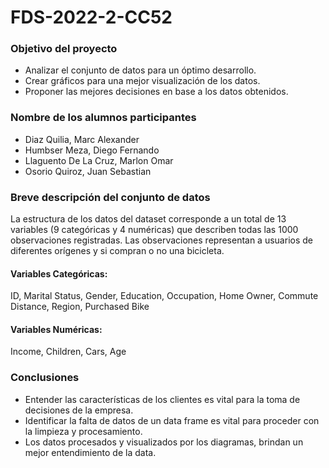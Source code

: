 # FDS-2022-2-CC52

### Objetivo del proyecto

- Analizar el conjunto de datos para un óptimo desarrollo. 
- Crear gráficos para una mejor visualización de los datos. 
- Proponer las mejores decisiones en base a los datos obtenidos.

### Nombre de los alumnos participantes

- Diaz Quilia, Marc Alexander
- Humbser Meza, Diego Fernando
- Llaguento De La Cruz, Marlon Omar
- Osorio Quiroz, Juan Sebastian

### Breve descripción del conjunto de datos

La estructura de los datos del dataset corresponde a un total de 13 variables (9 categóricas y 4 numéricas) que describen todas las 1000 observaciones registradas. Las observaciones representan a usuarios de diferentes orígenes y si compran o no una bicicleta.

#### Variables Categóricas:

ID, Marital Status, Gender, Education, Occupation, Home Owner, Commute Distance, Region, Purchased Bike

#### Variables Numéricas:

Income, Children, Cars, Age

### Conclusiones

- Entender las características de los clientes es vital para la toma de decisiones de la empresa.
- Identificar la falta de datos de un data frame es vital para proceder con la limpieza y procesamiento.
- Los datos procesados y visualizados por los diagramas, brindan un mejor entendimiento de la data.

